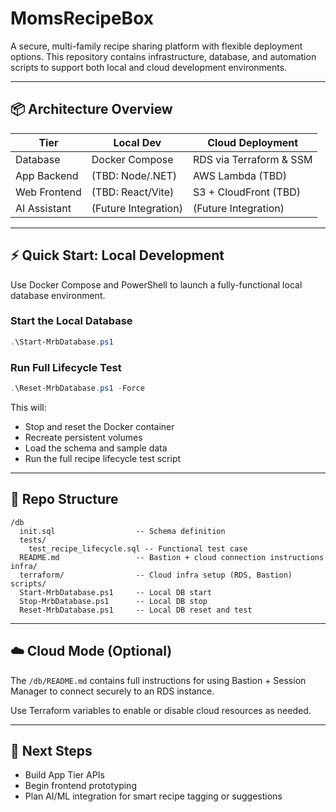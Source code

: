 # MomsRecipeBox

A secure, multi-family recipe sharing platform with flexible deployment options. This repository contains infrastructure, database, and automation scripts to support both local and cloud development environments.

---

## 📦 Architecture Overview

| Tier         | Local Dev            | Cloud Deployment        |
| ------------ | -------------------- | ----------------------- |
| Database     | Docker Compose       | RDS via Terraform & SSM |
| App Backend  | (TBD: Node/.NET)     | AWS Lambda (TBD)        |
| Web Frontend | (TBD: React/Vite)    | S3 + CloudFront (TBD)   |
| AI Assistant | (Future Integration) | (Future Integration)    |

---

## ⚡ Quick Start: Local Development

Use Docker Compose and PowerShell to launch a fully-functional local database environment.

### Start the Local Database

```powershell
.\Start-MrbDatabase.ps1
```

### Run Full Lifecycle Test

```powershell
.\Reset-MrbDatabase.ps1 -Force
```

This will:

* Stop and reset the Docker container
* Recreate persistent volumes
* Load the schema and sample data
* Run the full recipe lifecycle test script

---

## 📂 Repo Structure

```text
/db
  init.sql                  -- Schema definition
  tests/
    test_recipe_lifecycle.sql -- Functional test case
  README.md                 -- Bastion + cloud connection instructions
infra/
  terraform/                -- Cloud infra setup (RDS, Bastion)
scripts/
  Start-MrbDatabase.ps1     -- Local DB start
  Stop-MrbDatabase.ps1      -- Local DB stop
  Reset-MrbDatabase.ps1     -- Local DB reset and test
```

---

## ☁️ Cloud Mode (Optional)

The `/db/README.md` contains full instructions for using Bastion + Session Manager to connect securely to an RDS instance.

Use Terraform variables to enable or disable cloud resources as needed.

---

## 📍 Next Steps

* Build App Tier APIs
* Begin frontend prototyping
* Plan AI/ML integration for smart recipe tagging or suggestions
